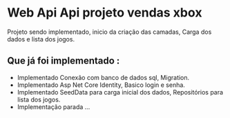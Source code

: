 # Web Api Api projeto vendas xbox

Projeto sendo implementado, inicio da criação das camadas,
Carga dos dados e lista dos jogos.


## Que já foi implementado :
- Implementado Conexão com banco de dados sql, Migration.
- Implementado Asp Net Core Identity, Basico login e senha.
- Implementado SeedData para carga inicial dos dados, Repositórios para lista dos jogos.
- Implementação parada ...
